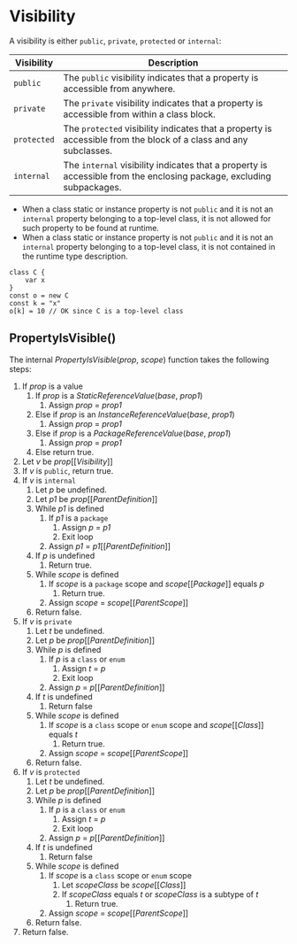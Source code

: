 # Visibility

A visibility is either `public`, `private`, `protected` or `internal`:

| Visibility | Description |
| ---------- | ----------- |
| `public` | The `public` visibility indicates that a property is accessible from anywhere. |
| `private` | The `private` visibility indicates that a property is accessible from within a class block. |
| `protected` | The `protected` visibility indicates that a property is accessible from the block of a class and any subclasses. |
| `internal` | The `internal` visibility indicates that a property is accessible from the enclosing package, excluding subpackages. |

* When a class static or instance property is not `public` and it is not an `internal` property belonging to a top-level class, it is not allowed for such property to be found at runtime.
* When a class static or instance property is not `public` and it is not an `internal` property belonging to a top-level class, it is not contained in the runtime type description.

```
class C {
    var x
}
const o = new C
const k = "x"
o[k] = 10 // OK since C is a top-level class
```

## PropertyIsVisible()

The internal *PropertyIsVisible*(*prop*, *scope*) function takes the following steps:

1. If *prop* is a value
    1. If *prop* is a *StaticReferenceValue*(*base*, *prop1*)
        1. Assign *prop* = *prop1*
    2. Else if *prop* is an *InstanceReferenceValue*(*base*, *prop1*)
        1. Assign *prop* = *prop1* 
    3. Else if *prop* is a *PackageReferenceValue*(*base*, *prop1*)
        1. Assign *prop* = *prop1*
    4. Else return true.
2. Let *v* be *prop*\[\[*Visibility*\]\]
3. If *v* is `public`, return true.
4. If *v* is `internal`
    1. Let *p* be undefined.
    2. Let *p1* be *prop*\[\[*ParentDefinition*\]\]
    3. While *p1* is defined
        1. If *p1* is a `package`
            1. Assign *p* = *p1*
            2. Exit loop
        2. Assign *p1* = *p1*\[\[*ParentDefinition*\]\]
    4. If *p* is undefined
        1. Return true.
    5. While *scope* is defined
        1. If *scope* is a `package` scope and *scope*\[\[*Package*\]\] equals *p*
            1. Return true.
        2. Assign *scope* = *scope*\[\[*ParentScope*\]\]
    6. Return false.
5. If *v* is `private`
    1. Let *t* be undefined.
    2. Let *p* be *prop*\[\[*ParentDefinition*\]\]
    3. While *p* is defined
        1. If *p* is a `class` or `enum`
            1. Assign *t* = *p*
            2. Exit loop
        2. Assign *p* = *p*\[\[*ParentDefinition*\]\]
    4. If *t* is undefined
        1. Return false
    5. While *scope* is defined
        1. If *scope* is a `class` scope or `enum` scope and *scope*\[\[*Class*\]\] equals *t*
            1. Return true.
        2. Assign *scope* = *scope*\[\[*ParentScope*\]\]
    6. Return false.
6. If *v* is `protected`
    1. Let *t* be undefined.
    2. Let *p* be *prop*\[\[*ParentDefinition*\]\]
    3. While *p* is defined
        1. If *p* is a `class` or `enum`
            1. Assign *t* = *p*
            2. Exit loop
        2. Assign *p* = *p*\[\[*ParentDefinition*\]\]
    4. If *t* is undefined
        1. Return false
    5. While *scope* is defined
        1. If *scope* is a `class` scope or `enum` scope
            1. Let *scopeClass* be *scope*\[\[*Class*\]\]
            2. If *scopeClass* equals *t* or *scopeClass* is a subtype of *t*
                1. Return true.
        2. Assign *scope* = *scope*\[\[*ParentScope*\]\]
    6. Return false.
7. Return false.